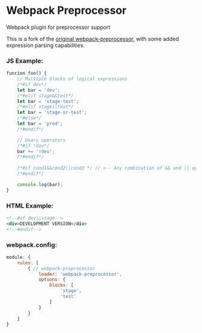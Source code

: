Webpack Preprocessor
===================

Webpack plugin for preprocessor support

This is a fork of the [original webpack-preprocessor](https://github.com/Marc-Andre-Rivet/webpack-preprocessor), with some added expression
parsing capabilities.

### JS Example:
```javascript
funcion foo() {
    // Multiple blocks of logical expressions
    /*#if dev*/
    let bar = 'dev';
    /*#elif stage&&test*/
    let bar = 'stage-test';
    /*#elif stage||test*/
    let bar = 'stage-or-test';
    /*#else*/
    let bar = 'prod';
    /*#endif*/

    // Unary operators
    /*#if !dev*/
    bar += '!dev';
    /*#endif*/
    
    /*#if cond1&&cond2||cond3 */ // <-- Any combination of && and || operators are now supported
    /*#endif*/

    console.log(bar);
}
```
### HTML Example:
``` html
<!--#if dev||stage-->
<div>DEVELOPMENT VERSION</div>
<!--#endif-->
```

### webpack.config:

```javascript
module: {
    rules: [
        { // webpack-preprocessor
            loader: 'webpack-preprocessor',
            options: {
                blocks: [
                    'stage',
                    'test'
                ]
            }
        }
    ]
}
```
